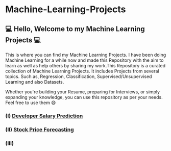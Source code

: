# Machine-Learning-Projects
## 💻 Hello, Welcome to my Machine Learning Projects 💻
This is where you can find my Machine Learning Projects. I have been doing Machine Learning for a while now and made this Repository with the aim to learn as well as help others by sharing my work.This Repository is a curated collection of Machine Learning Projects. It includes Projects from several topics. Such as, Regression, Classification, Supervised/Unsupervised Learning and also Datasets.

Whether you're building your Resume, preparing for Interviews, or simply expanding your knowledge, you can use this repository as per your needs. Feel free to use them 😄



### (I) [Developer Salary Prediction](https://github.com/bhaskar9221/Machine-Learning-Projects/tree/main/Developer-Salary-Prediction) 
### (II) [Stock Price Forecasting]([https://github.com/bhaskar9221/Machine-Learning-Projects/tree/main/Developer-Salary-Prediction](https://github.com/bhaskar9221/Machine-Learning-Projects/tree/main/Stock-Price-Forecasting))
### (III) 
